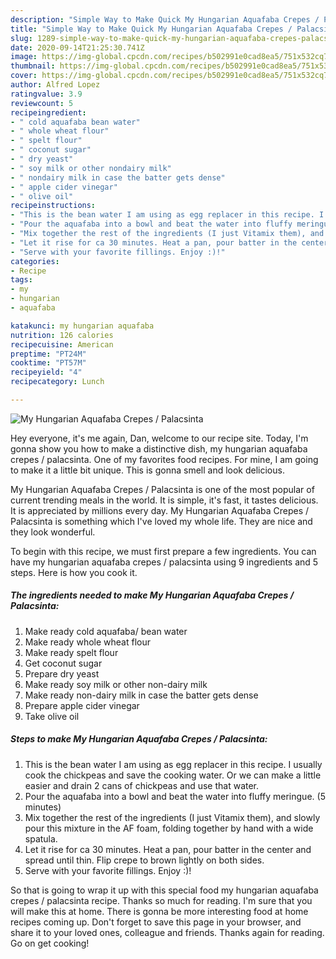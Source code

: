 ```yaml
---
description: "Simple Way to Make Quick My Hungarian Aquafaba Crepes / Palacsinta"
title: "Simple Way to Make Quick My Hungarian Aquafaba Crepes / Palacsinta"
slug: 1289-simple-way-to-make-quick-my-hungarian-aquafaba-crepes-palacsinta
date: 2020-09-14T21:25:30.741Z
image: https://img-global.cpcdn.com/recipes/b502991e0cad8ea5/751x532cq70/my-hungarian-aquafaba-crepes-palacsinta-recipe-main-photo.jpg
thumbnail: https://img-global.cpcdn.com/recipes/b502991e0cad8ea5/751x532cq70/my-hungarian-aquafaba-crepes-palacsinta-recipe-main-photo.jpg
cover: https://img-global.cpcdn.com/recipes/b502991e0cad8ea5/751x532cq70/my-hungarian-aquafaba-crepes-palacsinta-recipe-main-photo.jpg
author: Alfred Lopez
ratingvalue: 3.9
reviewcount: 5
recipeingredient:
- " cold aquafaba bean water"
- " whole wheat flour"
- " spelt flour"
- " coconut sugar"
- " dry yeast"
- " soy milk or other nondairy milk"
- " nondairy milk in case the batter gets dense"
- " apple cider vinegar"
- " olive oil"
recipeinstructions:
- "This is the bean water I am using as egg replacer in this recipe. I usually cook the chickpeas and save the cooking water. Or we can make a little easier and drain 2 cans of chickpeas and use that water."
- "Pour the aquafaba into a bowl and beat the water into fluffy meringue. (5 minutes)"
- "Mix together the rest of the ingredients (I just Vitamix them), and slowly pour this mixture in the AF foam, folding together by hand with a wide spatula."
- "Let it rise for ca 30 minutes. Heat a pan, pour batter in the center and spread until thin. Flip crepe to brown lightly on both sides."
- "Serve with your favorite fillings. Enjoy :)!"
categories:
- Recipe
tags:
- my
- hungarian
- aquafaba

katakunci: my hungarian aquafaba 
nutrition: 126 calories
recipecuisine: American
preptime: "PT24M"
cooktime: "PT57M"
recipeyield: "4"
recipecategory: Lunch

---
```



![My Hungarian Aquafaba Crepes / Palacsinta](https://img-global.cpcdn.com/recipes/b502991e0cad8ea5/751x532cq70/my-hungarian-aquafaba-crepes-palacsinta-recipe-main-photo.jpg)

Hey everyone, it's me again, Dan, welcome to our recipe site. Today, I'm gonna show you how to make a distinctive dish, my hungarian aquafaba crepes / palacsinta. One of my favorites food recipes. For mine, I am going to make it a little bit unique. This is gonna smell and look delicious.

My Hungarian Aquafaba Crepes / Palacsinta is one of the most popular of current trending meals in the world. It is simple, it's fast, it tastes delicious. It is appreciated by millions every day. My Hungarian Aquafaba Crepes / Palacsinta is something which I've loved my whole life. They are nice and they look wonderful.




To begin with this recipe, we must first prepare a few ingredients. You can have my hungarian aquafaba crepes / palacsinta using 9 ingredients and 5 steps. Here is how you cook it.

<!--inarticleads1-->

##### The ingredients needed to make My Hungarian Aquafaba Crepes / Palacsinta:

1. Make ready  cold aquafaba/ bean water
1. Make ready  whole wheat flour
1. Make ready  spelt flour
1. Get  coconut sugar
1. Prepare  dry yeast
1. Make ready  soy milk or other non-dairy milk
1. Make ready  non-dairy milk in case the batter gets dense
1. Prepare  apple cider vinegar
1. Take  olive oil




<!--inarticleads2-->

##### Steps to make My Hungarian Aquafaba Crepes / Palacsinta:

1. This is the bean water I am using as egg replacer in this recipe. I usually cook the chickpeas and save the cooking water. Or we can make a little easier and drain 2 cans of chickpeas and use that water.
1. Pour the aquafaba into a bowl and beat the water into fluffy meringue. (5 minutes)
1. Mix together the rest of the ingredients (I just Vitamix them), and slowly pour this mixture in the AF foam, folding together by hand with a wide spatula.
1. Let it rise for ca 30 minutes. Heat a pan, pour batter in the center and spread until thin. Flip crepe to brown lightly on both sides.
1. Serve with your favorite fillings. Enjoy :)!




So that is going to wrap it up with this special food my hungarian aquafaba crepes / palacsinta recipe. Thanks so much for reading. I'm sure that you will make this at home. There is gonna be more interesting food at home recipes coming up. Don't forget to save this page in your browser, and share it to your loved ones, colleague and friends. Thanks again for reading. Go on get cooking!
